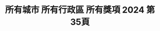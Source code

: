 ---
title: "所有城市 所有行政區 所有獎項 2024 第35頁"
description: "所有城市 所有行政區 所有獎項 2024 獲獎餐廳 第35頁"
keywords:
  - 美食競賽
  - 台灣美食
  - 美食精選
datePublished: "2025-06-30"
dateModified: "2025-07-02"
city: "所有城市"
district: "所有行政區"
award: "所有獎項"
year: "2024"
page: 35
count: 406

restaurants:
  - name: "YORUよる_by Dennis Wang"
    city: "台北市"
    district: "中山區"
    address: "台北市中山區八德路二段332巷16號"
    phone: "0227760322"
    geo: "25.04665608186481, 121.54325632048531"
    link: "台北市/中山區/YORUよる_by_Dennis_Wang"
    google_map: "https://maps.app.goo.gl/WUZiauA7RPJ6QgkXA"
    footinder: "https://footinder.com.tw/%E5%8F%B0%E5%8C%97%E5%B8%82%E4%B8%AD%E5%B1%B1%E5%8D%80/105324/"
    award:
    - name: "500盤"
      year: "2024"
  - name: "Zea"
    city: "台北市"
    district: "大安區"
    address: "台北市大安區仁愛路四段300巷20弄5號"
    phone: ""
    geo: "25.036342071191104, 121.55410521284944"
    link: "台北市/大安區/Zea"
    google_map: "https://maps.app.goo.gl/ScwFcevKTtKBrx2S6"
    footinder: "https://footinder.com.tw/%E5%8F%B0%E5%8C%97%E5%B8%82%E5%A4%A7%E5%AE%89%E5%8D%80/176069/"
    award:
    - name: "500盤"
      year: "2024"
  - name: "Zaaptaipei"
    city: "台北市"
    district: "信義區"
    address: "110台北市信義區吳興街345巷6號"
    phone: "0227201148"
    geo: "25.02675105456895, 121.56631872872735"
    link: "台北市/信義區/Zaaptaipei"
    google_map: "https://maps.app.goo.gl/wDBuepocW8tyz51E9"
    footinder: "https://footinder.com.tw/%e5%8f%b0%e5%8c%97%e5%b8%82%e4%bf%a1%e7%be%a9%e5%8d%80/168894/"
    award:
    - name: "500盤"
      year: "2024"
  - name: "8號極品海鮮餐廳"
    city: "台北市"
    district: "中山區"
    address: "台北市中山區一江街8號"
    phone: "0225235588"
    geo: "25.05121954599453, 121.53139531601602"
    link: "台北市/中山區/8號極品海鮮餐廳"
    google_map: "https://maps.app.goo.gl/7HosD4zrGgPbV7oG7"
    footinder: "https://footinder.com.tw/%E5%8F%B0%E5%8C%97%E5%B8%82%E4%B8%AD%E5%B1%B1%E5%8D%80/8184/"
    award:
    - name: "500盤"
      year: "2024"
  - name: "老龐家傳牛肉麵"
    city: "台南市"
    district: "中西區"
    address: "700台南市中西區保安路22號"
    phone: "062055396"
    geo: "22.990330941273367, 120.19711728075148"
    link: "台南市/中西區/老龐家傳牛肉麵"
    google_map: "https://maps.app.goo.gl/Ezi8Lsrorr2BtFbE8"
    footinder: "https://footinder.com.tw/%E5%8F%B0%E5%8D%97%E5%B8%82%E4%B8%AD%E8%A5%BF%E5%8D%80/181095/"
    award:
    - name: "台北國際牛肉麵節"
      year: "2024"
  - name: "岩漿漢方麻辣火鍋"
    city: "新竹縣"
    district: "竹北市"
    address: "分店眾多請自行搜尋"
    phone: ""
    geo: ""
    link: "新竹縣/竹北市/岩漿漢方麻辣火鍋"
    google_map: "https://www.google.com/maps/search/%E5%B2%A9%E6%BC%BF%E6%BC%A2%E6%96%B9%E9%BA%BB%E8%BE%A3%E7%81%AB%E9%8D%8B/@24.5961978,120.7678495,10z?entry=ttu&g_ep=EgoyMDI1MDYyMy4yIKXMDSoASAFQAw%3D%3D"
    footinder: "https://footinder.com.tw/%E6%96%B0%E7%AB%B9%E7%B8%A3%E7%AB%B9%E5%8C%97%E5%B8%82/123043/"
    award:
    - name: "台北國際牛肉麵節"
      year: "2024"
  - name: "八方雲集"
    city: "台北市"
    district: "大安區"
    address: "分店眾多請自行搜尋"
    phone: ""
    geo: ""
    link: "台北市/大安區/八方雲集"
    google_map: "https://www.google.com/maps/search/%E5%85%AB%E6%96%B9%E9%9B%B2%E9%9B%86/@25.0930498,121.5384948,14z/data=!3m1!4b1?entry=ttu&g_ep=EgoyMDI1MDYxNi4wIKXMDSoASAFQAw%3D%3D"
    footinder: "https://footinder.com.tw/%E5%8F%B0%E5%8C%97%E5%B8%82%E4%BF%A1%E7%BE%A9%E5%8D%80/180217/"
    award:
    - name: "台北國際牛肉麵節"
      year: "2024"
  - name: "六里屯"
    city: "花蓮縣"
    district: "花蓮市"
    address: "970花蓮縣花蓮市中美路303巷2號"
    phone: "038227766"
    geo: "23.998933795432528, 121.6320680987923"
    link: "花蓮縣/花蓮市/六里屯"
    google_map: "https://maps.app.goo.gl/BnDWbsmMxoAV2PTT7"
    footinder: "https://footinder.com.tw/%E8%8A%B1%E8%93%AE%E7%B8%A3%E8%8A%B1%E8%93%AE%E5%B8%82/10010/"
    award:
    - name: "台北國際牛肉麵節"
      year: "2024"
  - name: "渝味食記重慶小麵"
    city: "高雄市"
    district: "三民區"
    address: "807高雄市三民區吉林街243號"
    phone: "073229445"
    geo: "22.64771817418659, 120.30650614059422"
    link: "高雄市/三民區/渝味食記重慶小麵"
    google_map: "https://maps.app.goo.gl/KT2RTydgXmdwd4uN7"
    footinder: "https://footinder.com.tw/%e9%ab%98%e9%9b%84%e5%b8%82%e4%b8%89%e6%b0%91%e5%8d%80/362213/"
    award:
    - name: "台北國際牛肉麵節"
      year: "2024"
---